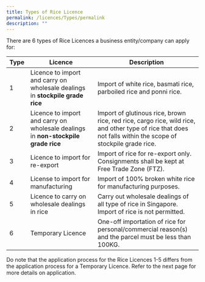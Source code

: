 ```yaml
---
title: Types of Rice Licence
permalink: /licences/Types/permalink
description: ""
---
```

There are 6 types of Rice Licences a business entity/company can apply for: 

| Type | Licence | Description |
| -------- | -------- | -------- |
| 1  | Licence to import and carry on wholesale dealings in **stockpile grade rice**    |  Import of white rice, basmati rice, parboiled rice and ponni rice.   |
| 2  | Licence to import and carry on wholesale dealings in **non-stockpile grade rice** |     Import of glutinous rice, brown rice, red rice, cargo rice, wild rice, and other type of rice that does not falls within the scope of stockpile grade rice.    |
| 3 | Licence to import for re-export| Import of rice for re-export only. Consignments shall be kept at Free Trade Zone (FTZ).|
| 4 | License to import for manufacturing| Import of 100% broken white rice for manufacturing purposes. |
| 5 | Licence to carry on wholesale dealings in rice     |Carry out wholesale dealings of all type of rice in Singapore. Import of rice is not permitted.|
| 6 | Temporary Licence  |  One-off importation of rice for personal/commercial reason(s) and the parcel must be less than 100KG.    |


Do note that the application process for the Rice Licences 1-5 differs from the application process for a Temporary Licence. Refer to the next page for more details on application.
